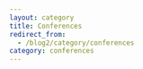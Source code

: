 ```yaml
---
layout: category
title: Conferences
redirect_from:
  - /blog2/category/conferences
category: conferences
---
```

